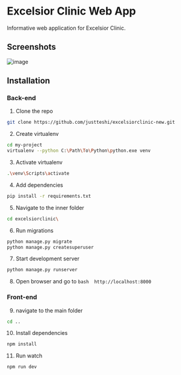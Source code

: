 # Excelsior Clinic Web App
Informative web application for Excelsior Clinic.

## Screenshots
![image](https://user-images.githubusercontent.com/45295214/114600153-b460b500-9c9c-11eb-9188-1a8f29703e1f.png)

## Installation
### Back-end
 1. Clone the repo
 ```bash
 git clone https://github.com/justteshi/excelsiorclinic-new.git
 ```
 2. Create virtualenv
 ```bash
 cd my-project
 virtualenv --python C:\Path\To\Python\python.exe venv
 ```
 3. Activate virtualenv
 ```bash
 .\venv\Scripts\activate
 ```
 4. Add dependencies
 ```bash
 pip install -r requirements.txt
 ```
 5. Navigate to the inner folder
 ```bash
 cd excelsiorclinic\
 ```
 6. Run migrations
 ```bash
 python manage.py migrate
 python manage.py createsuperuser
 ```
 7. Start development server
 ```bash
 python manage.py runserver
 ```
 8. Open browser and go to ```bash  http://localhost:8000 ```
### Front-end
 9. navigate to the main folder
 ```bash
 cd ..
 ```
 10. Install dependencies
 ```bash
 npm install
 ```
 11. Run watch
 ```bash
 npm run dev
 ```
